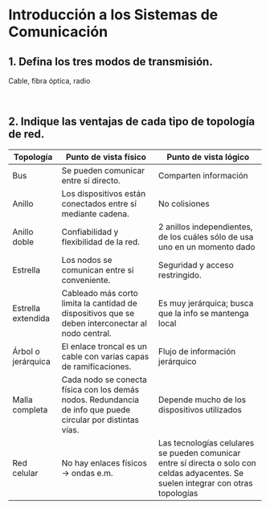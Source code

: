 # Introducción a los Sistemas de Comunicación<br>

## 1. Defina los tres modos de transmisión.

<p> Cable, fibra óptica, radio </p> <br>

## 2. Indique las ventajas de cada tipo de topología de red. <br>

| Topología | Punto de vista físico | Punto de vista lógico|
| ------------- | ------------- | -------------------------|
|    Bus    | Se pueden comunicar entre sí directo. |Comparten información |
|    Anillo  | Los dispositivos están conectados entre sí mediante cadena.| No colisiones|
| Anillo doble| Confiabilidad y flexibilidad de la red. | 2 anillos independientes, de los cuáles sólo de usa uno en un momento dado|
|  Estrella |   Los nodos se comunican entre si conveniente.| Seguridad y acceso restringido.|
|  Estrella extendida| Cableado más corto limita la cantidad de dispositivos que se deben interconectar al nodo central.| Es muy jerárquica; busca que la info se mantenga local|
|    Árbol o jerárquica | El enlace troncal es un cable con varias capas de ramificaciones.| Flujo de información jerárquico|
|    Malla completa | Cada nodo se conecta física con los demás nodos. Redundancia de info que puede circular por distintas vías.| Depende mucho de los dispositivos utilizados|
|    Red celular | No hay enlaces físicos -> ondas e.m.| Las tecnologías celulares se pueden comunicar entre sí directa o solo con celdas adyacentes. Se suelen integrar con otras topologías|
